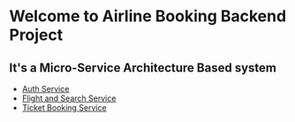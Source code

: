 # Welcome to Airline Booking Backend Project
## It's a Micro-Service Architecture Based system


- [Auth Service](https://github.com/debjyoti-m28/Auth_Service)
- [Flight and Search Service](https://github.com/debjyoti-m28/FlightsAndSearchService)
- [Ticket Booking Service](https://github.com/debjyoti-m28/AirlineTicketBookingService)

